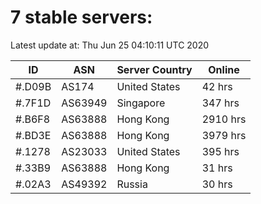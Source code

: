 # 7 stable servers:

Latest update at: Thu Jun 25 04:10:11 UTC 2020

| ID | ASN | Server Country | Online |
| -- | --- | -------------- | ------ |
| #.D09B | AS174 | United States | 42 hrs |
| #.7F1D | AS63949 | Singapore | 347 hrs |
| #.B6F8 | AS63888 | Hong Kong | 2910 hrs |
| #.BD3E | AS63888 | Hong Kong | 3979 hrs |
| #.1278 | AS23033 | United States | 395 hrs |
| #.33B9 | AS63888 | Hong Kong | 31 hrs |
| #.02A3 | AS49392 | Russia | 30 hrs |

